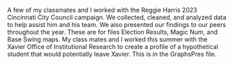 A few of my classmates and I worked with the Reggie Harris 2023 Cincinnati City Council campaign. We collected, cleaned, and analyzed data to help assist him and his team. We also presented our findings to our peers throughout the year. These are for files Election Results, Magic Num, and Base Swing maps.
My class mates and I worked this summer with the Xavier Office of Institutional Research to create a profile of a hypothetical student that would potentially leave Xavier. This is in the GraphsPres file.
